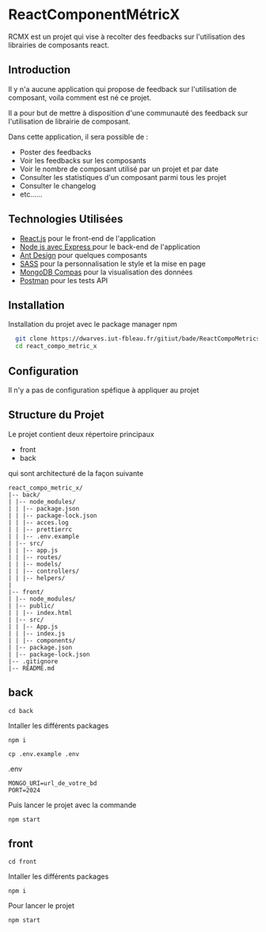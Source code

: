 # ReactComponentMétricX

RCMX est un projet qui vise à recolter des feedbacks sur l'utilisation des librairies de composants react.



## Introduction

Il y n'a aucune application qui propose de feedback sur l'utilisation de composant, voila comment est né ce projet.

Il a pour but de mettre à disposition d'une communauté des feedback sur l'utilisation de librairie de composant.

Dans cette application, il sera possible de : 
- Poster des feedbacks 
- Voir les feedbacks sur les composants
- Voir le nombre de composant utilisé par un projet et par date 
- Consulter les statistiques d'un composant parmi tous les projet 
- Consulter le changelog 
- etc......


## Technologies Utilisées

- [React.js](https://reactjs.org/) pour le front-end de l'application
- [Node js avec Express ](lien-vers-le-site-du-framework) pour le back-end de l'application
- [Ant Design](https://ant.design/components/overview/) pour quelques composants 
- [SASS](https://expressjs.com/fr/) pour la personnalisation le style et la mise en page 
- [MongoDB Compas](https://www.mongodb.com/products/tools/compass) pour la visualisation des données
- [Postman](https://www.postman.com/) pour les tests API 

## Installation

Installation du projet avec le package manager npm 
```bash
  git clone https://dwarves.iut-fbleau.fr/gitiut/bade/ReactCompoMetricsX.git
  cd react_compo_metric_x	
```
    
## Configuration

Il n'y a pas de configuration spéfique à appliquer au projet 

## Structure du Projet

Le projet contient deux répertoire principaux 
- front 
- back 

qui sont architecturé de la façon suivante

```
react_compo_metric_x/
|-- back/
| |-- node_modules/
| | |-- package.json
| | |-- package-lock.json
| | |-- acces.log
| | |-- prettierrc
| | |-- .env.example
| |-- src/
| | |-- app.js
| | |-- routes/
| | |-- models/
| | |-- controllers/
| | |-- helpers/
|
|-- front/
| |-- node_modules/
| |-- public/
| | |-- index.html
| |-- src/
| | |-- App.js
| | |-- index.js
| | |-- components/
| |-- package.json
| |-- package-lock.json
|-- .gitignore
|-- README.md
```


## back
```
cd back
```
Intaller les différents packages

```
npm i 
```

```
cp .env.example .env
``` 

.env 
```
MONGO_URI=url_de_votre_bd
PORT=2024
```

Puis lancer le projet avec la commande 
```
npm start 

``` 
## front
```
cd front
```
Intaller les différents packages

```
npm i 
```

Pour lancer le projet 
```
npm start  
``` 